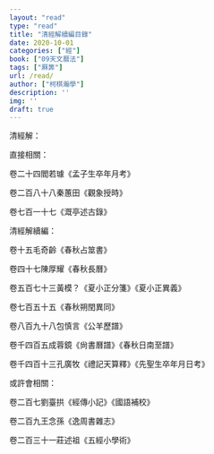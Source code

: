 ```yaml
---
layout: "read"
type: "read"
title: "清經解續編目錄"
date: 2020-10-01
categories: ["經"]
book: ["09天文曆法"]
tags: ["厤筭"]
url: /read/
author: ["柯棋瀚學"]
description: ''
img: ''
draft: true
---
```


清經解：

直接相關：

卷二十四閻若璩《孟子生卒年月考》

卷二百八十八秦蕙田《觀象授時》

卷七百一十七《溉亭述古錄》

清經解續編：

卷十五毛奇齡《春秋占筮書》

卷四十七陳厚耀《春秋長曆》

卷五百七十三黃模？《夏小正分箋》《夏小正異義》

卷七百五十五《春秋朔閏異同》

卷八百九十八包慎言《公羊歷譜》

卷千四百五成蓉鏡《尙書曆譜》《春秋日南至譜》

卷千四百十三孔廣牧《禮記天算釋》《先聖生卒年月日考》

或許會相關：

卷二百七劉臺拱《經傳小記》《國語補校》

卷二百九王念孫《逸周書雜志》

卷二百三十一莊述祖《五經小學術》


















